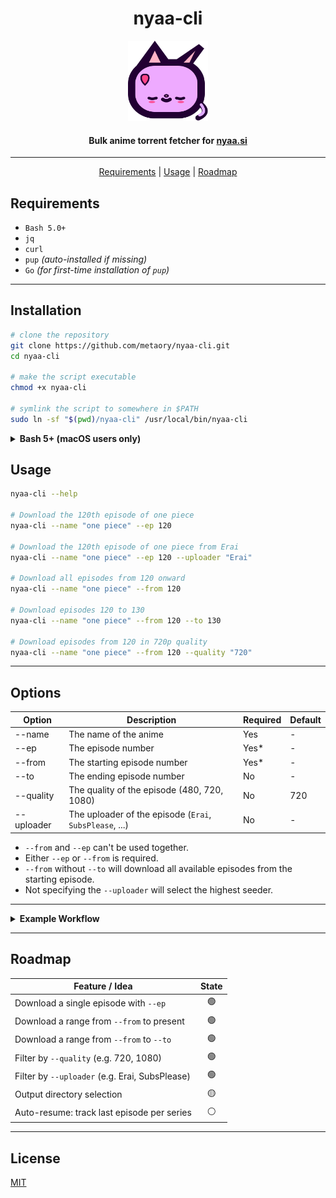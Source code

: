<div align="center">
    <h1>nyaa-cli</h1>
    <img src=".github/logo.svg" alt="nyaa-cli" width="128" height="128">
    <h4>Bulk anime torrent fetcher for <a href="https://nyaa.si">nyaa.si</a></h4>
</div>

---

<p align="center">
  <a href="#requirements">Requirements</a> |
  <a href="#usage">Usage</a> |
  <a href="#roadmap">Roadmap</a>
</p>


## Requirements

- `Bash 5.0+`
- `jq`
- `curl`
- `pup` _(auto-installed if missing)_
- `Go` _(for first-time installation of `pup`)_

---

## Installation

```sh
# clone the repository
git clone https://github.com/metaory/nyaa-cli.git
cd nyaa-cli

# make the script executable
chmod +x nyaa-cli

# symlink the script to somewhere in $PATH
sudo ln -sf "$(pwd)/nyaa-cli" /usr/local/bin/nyaa-cli
```

<details>
<summary><strong>Bash 5+ (macOS users only)</strong></summary>

This script requires <strong>Bash 5.0 or later</strong>.

On macOS, the default <code>/bin/bash</code> is too old.  
Install the latest Bash with Homebrew:

```sh
brew install bash
```

Then, either:
- Run the script with the full path:
  ```sh
  /opt/homebrew/bin/bash ./nyaa-cli ...
  ```
- Or, add Homebrew Bash to your PATH (Apple Silicon):
  ```sh
  echo 'export PATH="/opt/homebrew/bin:$PATH"' >> ~/.zshrc
  source ~/.zshrc
  ```
  (For Intel Macs, use <code>/usr/local/bin</code>)

Check your Bash version:
```sh
bash --version
```
It should say `5.x` or later

</details>

## Usage

```bash
nyaa-cli --help

# Download the 120th episode of one piece
nyaa-cli --name "one piece" --ep 120

# Download the 120th episode of one piece from Erai
nyaa-cli --name "one piece" --ep 120 --uploader "Erai"

# Download all episodes from 120 onward
nyaa-cli --name "one piece" --from 120

# Download episodes 120 to 130
nyaa-cli --name "one piece" --from 120 --to 130

# Download episodes from 120 in 720p quality
nyaa-cli --name "one piece" --from 120 --quality "720"
```

---

## Options

| Option      | Description                                              | Required | Default |
|-------------|----------------------------------------------------------|----------|---------|
| --name      | The name of the anime                                    | Yes      | -       |
| --ep        | The episode number                                       | Yes*     | -       |
| --from      | The starting episode number                              | Yes*     | -       |
| --to        | The ending episode number                                | No       | -       |
| --quality   | The quality of the episode (480, 720, 1080)              | No       | 720     |
| --uploader  | The uploader of the episode (`Erai`, `SubsPlease`, ...)  | No       | -       |

- `--from` and `--ep` can't be used together.
- Either `--ep` or `--from` is required.
- `--from` without `--to` will download all available episodes from the starting episode.
- Not specifying the `--uploader` will select the highest seeder.

---

<details>
<summary><strong>Example Workflow</strong></summary>

You can use `nyaa-cli` to automate your anime downloads with a torrent client that supports directory watching. For example, with **rtorrent**, you can configure it to watch a directory for new `.torrent` files. When a torrent file is placed there, rtorrent will automatically start downloading it.

A typical workflow:

1. Configure your torrent client (e.g., rtorrent) to watch a directory (e.g., `~/watch/torrents`).
2. Use `nyaa-cli` to download torrent files directly into that directory:
   ```sh
   nyaa-cli --name "one piece" --from 120 > ~/watch/torrents
   ```
3. Your torrent client will pick up the new files and start downloading automatically.

Many other torrent clients also support directory watching for automation.

</details>

---

## Roadmap

| Feature / Idea                                           | State |
|----------------------------------------------------------|:-----:|
| Download a single episode with `--ep`                    | 🟢    |
| Download a range from `--from` to present                | 🟢    |
| Download a range from `--from` to `--to`                 | 🟢    |
| Filter by `--quality` (e.g. 720, 1080)                   | 🟢    |
| Filter by `--uploader` (e.g. Erai, SubsPlease)           | 🟢    |
| Output directory selection                               | 🟡️    |
| Auto-resume: track last episode per series               | ⚪️    |

---

## License
[MIT](LICENSE)